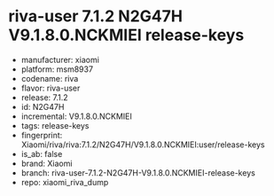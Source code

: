 # riva-user 7.1.2 N2G47H V9.1.8.0.NCKMIEI release-keys
- manufacturer: xiaomi
- platform: msm8937
- codename: riva
- flavor: riva-user
- release: 7.1.2
- id: N2G47H
- incremental: V9.1.8.0.NCKMIEI
- tags: release-keys
- fingerprint: Xiaomi/riva/riva:7.1.2/N2G47H/V9.1.8.0.NCKMIEI:user/release-keys
- is_ab: false
- brand: Xiaomi
- branch: riva-user-7.1.2-N2G47H-V9.1.8.0.NCKMIEI-release-keys
- repo: xiaomi_riva_dump
